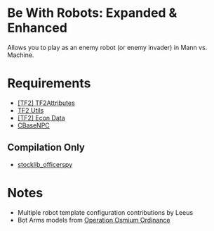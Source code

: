 # Be With Robots: Expanded & Enhanced
Allows you to play as an enemy robot (or enemy invader) in Mann vs. Machine.
# Requirements
- [[TF2] TF2Attributes](https://github.com/FlaminSarge/tf2attributes)
- [TF2 Utils](https://github.com/nosoop/SM-TFUtils)
- [[TF2] Econ Data](https://github.com/nosoop/SM-TFEconData)
- [CBaseNPC](https://github.com/TF2-DMB/CBaseNPC)
## Compilation Only
- [stocklib_officerspy](https://github.com/OfficerSpy/SM_Stock_OfficerSpy)
# Notes
- Multiple robot template configuration contributions by Leeus
- Bot Arms models from [Operation Osmium Ordinance](https://www.teamfortress.com/post.php?id=224879)
